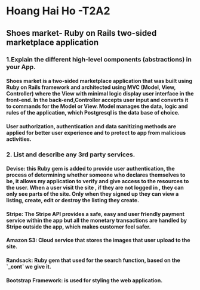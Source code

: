 

<h1>Hoang Hai Ho -T2A2 

<h2>Shoes market- Ruby on Rails two-sided marketplace application

<h3>1.Explain the different high-level components (abstractions) in your App.

<h4>Shoes market is a two-sided marketplace application that was built using Ruby on Rails framework and architected using MVC (Model, View, Controller) where the View with minimal logic display user interface in the front-end. In the back-end,Controller accepts user input and converts it to commands for the Model or View. Model manages the data, logic and rules of the application, which Postgresql is the data base of choice.
<h4> User authorization, authentication and data sanitizing methods are applied for better user experience and to protect to app from malicious activities.
<h3>2. List and describe any 3rd party services.

<h4>Devise: this Ruby gem is added to provide user authentication, the process of determining whether someone who declares themselves to be, it allows my application to verify and give access to the resources to the user. When a user visit the site , if they are not logged in , they can only see parts of the site. Only when they signed up they can view a listing, create, edit or destroy the listing they create.

<h4>Stripe: The Stripe API provides a safe, easy and user friendly payment service within the app but all the monetary transactions are handled by Stripe outside the app, which makes customer feel safer.

<h4>Amazon S3: Cloud service that stores the images that user upload to the site.

<h4>Randsack: Ruby gem that used for the search function, based on the `_cont` we give it.

<h4>Bootstrap Framework: is used for styling the web application.